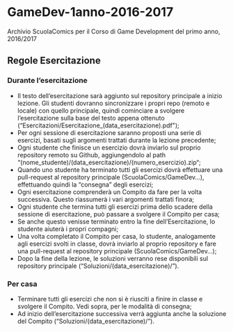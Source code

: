 # GameDev-1anno-2016-2017
Archivio ScuolaComics per il Corso di Game Development del primo anno, 2016/2017

## Regole Esercitazione

### Durante l’esercitazione
- Il testo dell’esercitazione sarà aggiunto sul repository principale a inizio lezione. Gli studenti dovranno sincronizzare i propri repo (remoto e locale) con quello principale, quindi cominciare a svolgere l’esercitazione sulla base del testo appena ottenuto (“Esercitazioni/Esercitazione_(data_esercitazione).pdf");
- Per ogni sessione di esercitazione saranno proposti una serie di esercizi, basati sugli argomenti trattati durante la lezione precedente;
- Ogni studente che finisce un esercizio dovrà inviarlo sul proprio repository remoto su Github, aggiungendolo al path “(nome_studente)/(data_esercitazione)/(numero_esercizio).zip“;
- Quando uno studente ha terminato tutti gli esercizi dovrà effettuare una pull-request al repository principale (ScuolaComics/GameDev…), effettuando quindi la “consegna” degli esercizi;
- Ogni esercitazione comprenderà un Compito da fare per la volta successiva. Questo riassumerà i vari argomenti trattati finora;
- Ogni studente che termina tutti gli esercizi prima dello scadere della sessione di esercitazione, può passare a svolgere il Compito per casa;
- Se anche questo venisse terminato entro la fine dell’Esercitazione, lo studente aiuterà i propri compagni;
- Una volta completato il Compito per casa, lo studente, analogamente agli esercizi svolti in classe, dovrà inviarlo al proprio repository e fare una pull-request al repository principale (ScuolaComics/GameDev…);
- Dopo la fine della lezione, le soluzioni verranno rese disponibili sul repository principale (“Soluzioni/(data_esercitazione)/”).

### Per casa
- Terminare tutti gli esercizi che non si è riusciti a finire in classe e svolgere il Compito. Vedi sopra, per le modalità di consegna;
- Ad inizio dell’esercitazione successiva verrà aggiunta anche la soluzione del Compito (“Soluzioni/(data_esercitazione)/”).
